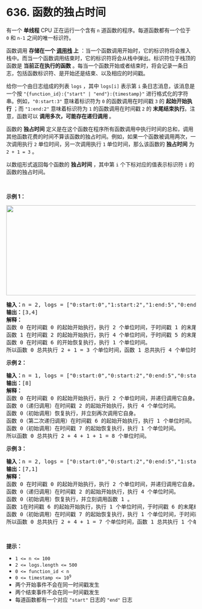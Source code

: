 # 636. 函数的独占时间 

<p>有一个 <strong>单线程</strong> CPU 正在运行一个含有 <code>n</code> 道函数的程序。每道函数都有一个位于&nbsp; <code>0</code> 和 <code>n-1</code> 之间的唯一标识符。</p>

<p>函数调用 <strong>存储在一个 <a href="https://baike.baidu.com/item/%E8%B0%83%E7%94%A8%E6%A0%88/22718047?fr=aladdin" target="_blank">调用栈</a> 上</strong> ：当一个函数调用开始时，它的标识符将会推入栈中。而当一个函数调用结束时，它的标识符将会从栈中弹出。标识符位于栈顶的函数是 <strong>当前正在执行的函数</strong> 。每当一个函数开始或者结束时，将会记录一条日志，包括函数标识符、是开始还是结束、以及相应的时间戳。</p>

<p>给你一个由日志组成的列表 <code>logs</code> ，其中 <code>logs[i]</code> 表示第 <code>i</code> 条日志消息，该消息是一个按 <code>"{function_id}:{"start" | "end"}:{timestamp}"</code> 进行格式化的字符串。例如，<code>"0:start:3"</code> 意味着标识符为 <code>0</code> 的函数调用在时间戳 <code>3</code> 的 <strong>起始开始执行</strong> ；而 <code>"1:end:2"</code> 意味着标识符为 <code>1</code> 的函数调用在时间戳 <code>2</code> 的 <strong>末尾结束执行</strong>。注意，函数可以 <strong>调用多次，可能存在递归调用 </strong>。</p>

<p>函数的 <strong>独占时间</strong> 定义是在这个函数在程序所有函数调用中执行时间的总和，调用其他函数花费的时间不算该函数的独占时间。例如，如果一个函数被调用两次，一次调用执行 <code>2</code> 单位时间，另一次调用执行 <code>1</code> 单位时间，那么该函数的 <strong>独占时间</strong> 为 <code>2 + 1 = 3</code> 。</p>

<p>以数组形式返回每个函数的 <strong>独占时间</strong> ，其中第 <code>i</code> 个下标对应的值表示标识符 <code>i</code> 的函数的独占时间。</p>
&nbsp;

<p><strong>示例 1：</strong></p>
<img alt="" src="https://assets.leetcode.com/uploads/2019/04/05/diag1b.png" style="width: 550px; height: 239px;" />
<pre>
<strong>输入：</strong>n = 2, logs = ["0:start:0","1:start:2","1:end:5","0:end:6"]
<strong>输出：</strong>[3,4]
<strong>解释：</strong>
函数 0 在时间戳 0 的起始开始执行，执行 2 个单位时间，于时间戳 1 的末尾结束执行。 
函数 1 在时间戳 2 的起始开始执行，执行 4 个单位时间，于时间戳 5 的末尾结束执行。 
函数 0 在时间戳 6 的开始恢复执行，执行 1 个单位时间。 
所以函数 0 总共执行 2 + 1 = 3 个单位时间，函数 1 总共执行 4 个单位时间。 
</pre>

<p><strong>示例 2：</strong></p>

<pre>
<strong>输入：</strong>n = 1, logs = ["0:start:0","0:start:2","0:end:5","0:start:6","0:end:6","0:end:7"]
<strong>输出：</strong>[8]
<strong>解释：</strong>
函数 0 在时间戳 0 的起始开始执行，执行 2 个单位时间，并递归调用它自身。
函数 0（递归调用）在时间戳 2 的起始开始执行，执行 4 个单位时间。
函数 0（初始调用）恢复执行，并立刻再次调用它自身。
函数 0（第二次递归调用）在时间戳 6 的起始开始执行，执行 1 个单位时间。
函数 0（初始调用）在时间戳 7 的起始恢复执行，执行 1 个单位时间。
所以函数 0 总共执行 2 + 4 + 1 + 1 = 8 个单位时间。
</pre>

<p><strong>示例 3：</strong></p>

<pre>
<strong>输入：</strong>n = 2, logs = ["0:start:0","0:start:2","0:end:5","1:start:6","1:end:6","0:end:7"]
<strong>输出：</strong>[7,1]
<strong>解释：</strong>
函数 0 在时间戳 0 的起始开始执行，执行 2 个单位时间，并递归调用它自身。
函数 0（递归调用）在时间戳 2 的起始开始执行，执行 4 个单位时间。
函数 0（初始调用）恢复执行，并立刻调用函数 1 。
函数 1在时间戳 6 的起始开始执行，执行 1 个单位时间，于时间戳 6 的末尾结束执行。
函数 0（初始调用）在时间戳 7 的起始恢复执行，执行 1 个单位时间，于时间戳 7 的末尾结束执行。
所以函数 0 总共执行 2 + 4 + 1 = 7 个单位时间，函数 1 总共执行 1 个单位时间。 </pre>

<p>&nbsp;</p>

<p><strong>提示：</strong></p>

<ul>
	<li><code>1 &lt;= n &lt;= 100</code></li>
	<li><code>2 &lt;= logs.length &lt;= 500</code></li>
	<li><code>0 &lt;= function_id &lt; n</code></li>
	<li><code>0 &lt;= timestamp &lt;= 10<sup>9</sup></code></li>
	<li>两个开始事件不会在同一时间戳发生</li>
	<li>两个结束事件不会在同一时间戳发生</li>
	<li>每道函数都有一个对应&nbsp;<code>"start"</code> 日志的 <code>"end"</code> 日志</li>
</ul>
